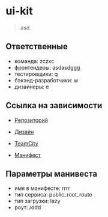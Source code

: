 # ui-kit

> asd

## Ответственные


 - команда: zczxc
 - фронтендеры: asdasdggg
 - тестировщики: q
 - бэкэнд-разработчики: w
 - дизайнеры: e

## Ссылка на зависимости


 - [Репозиторий](r)
    
 - [Дизайн](t)
    
 - [TeamCity](jjjjjjj)
    
 - [Манифест](fgh)
    

## Параметры манивеста


 - имя в манифесте: rrrr
 - тип сервиса: public_root_route
 - тип загрузки: lazy
 - роут: /ddd

